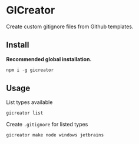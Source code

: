 # GICreator
Create custom gitignore files from Github templates.

## Install
**Recommended global installation.**
```javascript
npm i -g gicreator
```

## Usage
List types available
```javascript
gicreator list
```

Create `.gitignore` for listed types
```javascript
gicreator make node windows jetbrains
```